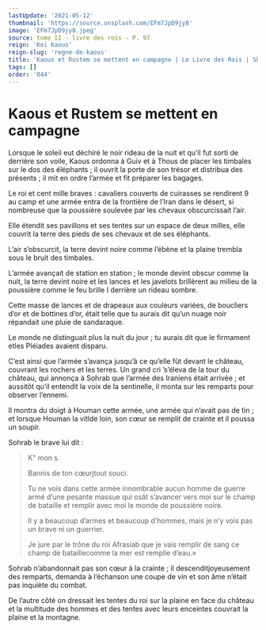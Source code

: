 ```yaml
---
lastUpdate: '2021-05-12'
thumbnail: 'https://source.unsplash.com/EFm7JpD9jy8'
image: 'EFm7JpD9jy8.jpeg'
source: tome II - livre des rois - P. 97
reign: 'Keï Kaous'
reign-slug: 'regne-de-kaous'
title: 'Kaous et Rustem se mettent en campagne | Le Livre des Rois | Shâhnâmeh'
tags: []
order: '044'
---
```


# Kaous et Rustem se mettent en campagne

Lorsque le soleil eut déchiré le noir rideau de la nuit et qu’il fut sorti de derrière son voile, Kaous ordonna à Guiv et à Thous de placer les timbales sur le dos des éléphants ; il ouvrit la porte de son trésor et distribua des présents ; il mit en ordre l’armée et fit préparer les bagages.

Le roi et cent mille braves : cavaliers couverts de cuirasses se rendirent
9
au camp et une armée entra de la frontière de l’Iran dans le désert, si nombreuse que la poussière soulevée par les chevaux obscurcissait l’air.

Elle étendit ses pavillons et ses tentes sur un espace de deux milles, elle couvrit la terre des pieds de ses chevaux et de ses éléphants.

L’air s’obscurcit, la terre devint noire comme l’ébène et la plaine trembla sous le bruit des timbales.

L’armée avançait de station en station ; le monde devint obscur comme la nuit, la terre devint noire et les lances et les javelots brillèrent au milieu de la poussière comme le feu brille I derrière un rideau sombre.

Cette masse de lances et de drapeaux aux couleurs variées, de boucliers d’or et de bottines d’or, était telle que tu aurais dit qu’un nuage noir répandait une pluie de sandaraque.

Le monde ne distinguait plus la nuit du jour ; tu aurais dit que le firmament etles Pléiades avaient disparu.

C’est ainsi que l’armée s’avança jusqu’à ce qu’elle fût devant le château, couvrant les rochers et les terres.
Un grand cri ’s’éleva de la tour du château, qui annonça à Sohrab que l’armée des Iraniens était arrivée ; et aussitôt qu’il entendit la voix de la sentinelle, il monta sur les remparts pour observer l’ennemi.

Il montra du doigt à Houman cette armée, une armée qui n’avait pas de tin ; et lorsque Houman la vitlde loin, son cœur se remplit de crainte et il poussa un soupir.

Sohrab le brave lui dit :

> K" mon s.
>
> Bannis de ton cœurjtout souci.
>
> Tu ne vois dans cette armée innombrable aucun homme de guerre armé d’une pesante massue qui osât s’avancer vers moi sur le champ de bataille et remplir avec moi le monde de poussière noire.
>
> Il y a beaucoup d’armes et beaucoup d’hommes, mais je n’y vois pas un brave ni un guerrier.
>
> Je jure par le trône du roi Afrasiab que je vais remplir de sang ce champ de bataillecomme la mer est remplie d’eau.»

Sohrab n’abandonnait pas son cœur à la crainte ; il descenditjoyeusement des remparts, demanda à l’échanson une coupe de vin et son âme n’était pas inquiète du combat.

De l’autre côté on dressait les tentes du roi sur la plaine en face du château et la multitude des hommes et des tentes avec leurs enceintes couvrait la plaine et la montagne.
